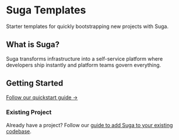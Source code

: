 # Suga Templates

Starter templates for quickly bootstrapping new projects with Suga.

## What is Suga?

Suga transforms infrastructure into a self-service platform where developers ship instantly and platform teams govern everything.

## Getting Started

[Follow our quickstart guide →](https://docs.addsuga.com/quickstart)

### Existing Project

Already have a project? Follow our [guide to add Suga to your existing codebase](https://docs.addsuga.com/guides/add-suga).
